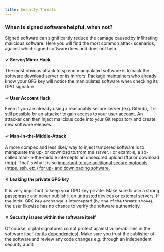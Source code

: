 ```yaml
---
title: Security Threats
---
```


### When is signed software helpful, when not?

Signed software can significantly reduce the damage caused by infiltrating malicious software. Here you will find the most common attack scenarios, against which signed software does and does not help.

#### ✓ Server/Mirror Hack

The most obvious attack to spread manipulated software is to hack the software download server or its mirrors. Package maintainers who already know your GPG key will notice the manipulated software when checking its GPG signature.

#### ✓ User Account Hack

Even if you are already using a reasonably secure server (e.g. Github), it is still possible for an attacker to gain access to your user account. An attacker can then inject malicious code into your Git repository and create new software releases.

#### ✓ Man-in-the-Middle-Attack

A more complex and less likely way to inject tampered software is to manipulate the up- or download to/from the server. For example, a so-called man-in-the-middle intercepts an unsecured upload (ftp) or download (http). That' s why it is so [important to use additional secure protocols (https, ssh, etc.) for up- and downloading software.](https://web.dev/why-https-matters/)

#### ✗ Leaking the private GPG key

It is very important to keep your GPG key private. Make sure to use a strong passphrase and never publish it on untrusted devices or external servers. If the initial GPG key exchange is intercepted (by one of the threats above), the user likewise has no chance to verify the software authenticity.

#### ✗ Security issues within the software itself

Of course, digital signatures do not protect against vulnerabilities in the software itself [(or its dependencies).](https://medium.com/hackernoon/9a8cb347c5b5) Make sure you trust the publisher of the software and review any code changes e.g. through an independent security audit.
